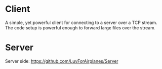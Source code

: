 # Client
A simple, yet powerful client for connecting to a server over a TCP stream. The code setup is powerful enough to forward large files over the stream.

# Server
Server side: https://github.com/LuvForAirplanes/Server
